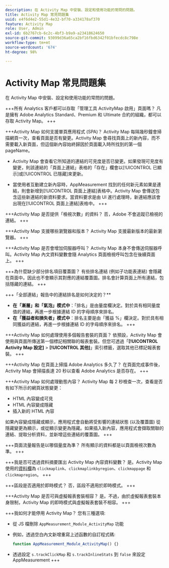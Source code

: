 ```yaml
---
description: 在 Activity Map 中安裝、設定和使用功能的常問的問題。
title: Activity Map 常見問題集
uuid: e4f6d4e2-55d1-4e32-bf70-a334178af370
feature: Activity Map
role: User, Admin
exl-id: 6b2767cb-6c2c-4bf3-b9a9-a23418624650
source-git-commit: 93099d36a65ca2bf16fbd6342f01bfecdc8c798e
workflow-type: tm+mt
source-wordcount: '674'
ht-degree: 98%

---
```


# Activity Map 常見問題集

在 Activity Map 中安裝、設定和使用功能的常問的問題。

+++所有 Analytics 客戶都可以存取「管理工具 ActivityMap 啟用」頁面嗎？
凡是擁有 Adobe Analytics Standard、Premium 和 Ultimate 合約的組織，都可以存取 Activity Map。
+++

+++Activity Map 如何支援單頁應用程式 (SPA)？
Activity Map 每隔幾秒鐘會掃描網頁一次，查看頁面是否有變更。Activity Map 會尋找頁面上的新內容，而不需要載入新頁面，但這個新內容始終歸因於頁面載入時所找到的第一個 pageName。

* Activity Map 會查看它所知道的連結的可見度是否已變更。如果發現可見度有變更，則該連結的「頁面上連結」表格的「存在」欄會以[!UICONTROL 已顯示]或[!UICONTROL 已隱藏]來更新。

* 當使用者互動建立新內容時，AppMeasurement 找到的任何新元素如果是連結，則會新增到[!UICONTROL 頁面上連結]表格中。Activity Map 會傳送包含這些新連結的新資料要求。當資料要求是由 UI 進行處理時，新連結應該會出現在[!UICONTROL 頁面上連結]表格中。
+++

+++Activity Map 是否提供「檢視次數」的資料？
否，Adobe 不會追蹤已檢視的連結。
+++

+++Activity Map 支援哪些瀏覽器和版本？
Activity Map 支援最新版本的最新瀏覽器。
+++

+++Activity Map 是否會增加伺服器呼叫？
Activity Map 本身不會傳送伺服器呼叫。Activity Map 內文資料變數會隨 Analytics 頁面檢視呼叫包含在後續頁面上。
+++

+++為什麼缺少部分排名項目覆蓋圖？
有些排名連結 (例如子功能表連結) 會隱藏在頁面中。因此也不會顯示其對應的連結覆蓋圖。排名會計算頁面上所有連結，包括隱藏的連結。
+++

+++「全部連結」報告中的連結排名是如何決定的？**
* **在「漸層」和「氣泡」模式中**：「排名」是由量度欄決定。對於具有相同量度值的連結，再進一步根據連結 ID 的字母順序來排名。
* **在「獲益者和損失者」模式中**：排名主要是由「獲益 %」欄決定。對於具有相同獲益的連結，再進一步根據連結 ID 的字母順序來排名。
+++

+++Activity Map 如何處理使用多個報告套裝的頁面？
依預設，Activity Map 會使用與頁面所傳送第一個標記相關聯的報表套裝。但您可透過「**[!UICONTROL Activity Map 設定]** > **[!UICONTROL 其他]**」索引標籤，選取其他已標記報表套裝。
+++

+++Activity Map 在頁面上掃描 Adobe Analytics 多久了？
在頁面完成事件後，Activity Map 會掃描長達 20 秒以查看 Adobe Analytics 是否存在。
+++

+++Activity Map 如何處理動態內容？
Activity Map 每 2 秒檢查一次，查看是否有如下所示的網頁狀態變更：

* HTML 內容變成可見
* HTML 內容變成隱藏
* 插入新的 HTML 內容

如果內容變成隱藏或顯示，應用程式會自動將受影響的連結狀態 (以及覆蓋圖) 從隱藏變更為顯示，或從顯示變更為隱藏。如果插入新內容，應用程式會擷取關聯的連結、提取分析資料，並新增這些連結的覆蓋圖。
+++

+++頁面流量報告是以哪個量度為準？
所有顯示的資料都是以頁面檢視次數為準。
+++

+++我是否可透過資料摘要匯出 Activity Map 內容資料變數？
是。Activity Map 使用的[資料欄](/help/export/analytics-data-feed/c-df-contents/datafeeds-reference.md)為 `clickmaplink`、`clickmaplinkbyregion`、`clickmappage` 和 `clickmapregion`。
+++

+++區段是否適用於即時模式？
否，區段不適用於即時模式。
+++

+++Activity Map 是否可與虛擬報表套裝相容？
是。不過，由於虛擬報表套裝本身限制，Activity Map 的即時模式與虛擬報表套裝不相容。
+++

+++我如何才能停用 Activity Map？
您有三種選項:

* 從 JS 檔刪除 `AppMeasurement_Module_ActivityMap` 功能
* 例如，透過空白內文新增重寫上述函數的自訂程式碼:

  ```js
  function AppMeasurement_Module_ActivityMap() {}
  ```

* 透過設定 `s.trackClickMap` 和 `s.trackInlineStats` 到 `false` 來設定 AppMeasurement 
+++
